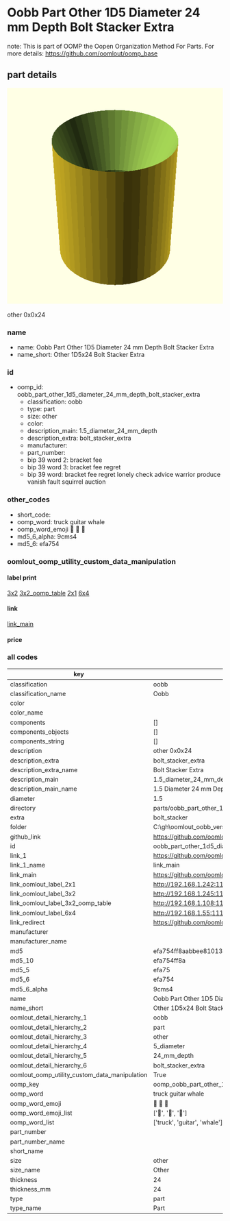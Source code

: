 # Oobb Part Other 1D5 Diameter 24 mm Depth Bolt Stacker Extra  

note: This is part of OOMP the Oopen Organization Method For Parts. For more details: https://github.com/oomlout/oomp_base

##  part details
  

[![](3dpr.png)](3dpr.png)

other 0x0x24



### name
* name: Oobb Part Other 1D5 Diameter 24 mm Depth Bolt Stacker Extra
* name_short: Other 1D5x24 Bolt Stacker Extra
### id
* oomp_id: oobb_part_other_1d5_diameter_24_mm_depth_bolt_stacker_extra
  * classification: oobb
  * type: part
  * size: other
  * color: 
  * description_main: 1.5_diameter_24_mm_depth
  * description_extra: bolt_stacker_extra
  * manufacturer: 
  * part_number: 
  * bip 39 word 2: bracket fee
  * bip 39 word 3: bracket fee regret
  * bip 39 word: bracket fee regret lonely check advice warrior produce vanish fault squirrel auction

### other_codes
* short_code: 
* oomp_word: truck guitar whale
* oomp_word_emoji :truck: :guitar: :whale:
* md5_6_alpha: 9cms4
* md5_6: efa754






### oomlout_oomp_utility_custom_data_manipulation
#### label print
[3x2](http://192.168.1.245:1112/?label=oomp%209cms4)
[3x2_oomp_table](http://192.168.1.108:1112/?label=oomp%209cms4)
[2x1](http://192.168.1.242:1112/?label=oomp%209cms4)
[6x4](http://192.168.1.55:1112/?label=oomp%209cms4)    

#### link

[link_main](https://github.com/oomlout/oomlout_oobb_version_4_generated_parts/tree/main/navigation_oomp/oobb/part/other/1.5_diameter_24_mm_depth/bolt_stacker_extra/part)                              

#### price







### all codes 
| key | value |  
| --- | --- |  
| classification | oobb |  
| classification_name | Oobb |  
| color |  |  
| color_name |  |  
| components | [] |  
| components_objects | [] |  
| components_string | [] |  
| description | other 0x0x24 |  
| description_extra | bolt_stacker_extra |  
| description_extra_name | Bolt Stacker Extra |  
| description_main | 1.5_diameter_24_mm_depth |  
| description_main_name | 1.5 Diameter 24 mm Depth |  
| diameter | 1.5 |  
| directory | parts/oobb_part_other_1d5_diameter_24_mm_depth_bolt_stacker_extra |  
| extra | bolt_stacker |  
| folder | C:\gh\oomlout_oobb_version_4_generated_parts\parts\oobb_part_other_1d5_diameter_24_mm_depth_bolt_stacker_extra |  
| github_link | https://github.com/oomlout/oomlout_oomp_part_src/tree/main/parts/oobb_part_other_1d5_diameter_24_mm_depth_bolt_stacker_extra |  
| id | oobb_part_other_1d5_diameter_24_mm_depth_bolt_stacker_extra |  
| link_1 | https://github.com/oomlout/oomlout_oobb_version_4_generated_parts/tree/main/navigation_oomp/oobb/part/other/1.5_diameter_24_mm_depth/bolt_stacker_extra/part |  
| link_1_name | link_main |  
| link_main | https://github.com/oomlout/oomlout_oobb_version_4_generated_parts/tree/main/navigation_oomp/oobb/part/other/1.5_diameter_24_mm_depth/bolt_stacker_extra/part |  
| link_oomlout_label_2x1 | http://192.168.1.242:1112/?label=oomp%209cms4 |  
| link_oomlout_label_3x2 | http://192.168.1.245:1112/?label=oomp%209cms4 |  
| link_oomlout_label_3x2_oomp_table | http://192.168.1.108:1112/?label=oomp%209cms4 |  
| link_oomlout_label_6x4 | http://192.168.1.55:1112/?label=oomp%209cms4 |  
| link_redirect | https://github.com/oomlout/oomlout_oobb_version_4_generated_parts/tree/main/parts/oobb_other_1d5_24_ex_bolt_stacker |  
| manufacturer |  |  
| manufacturer_name |  |  
| md5 | efa754ff8aabbee81013883b695520d6 |  
| md5_10 | efa754ff8a |  
| md5_5 | efa75 |  
| md5_6 | efa754 |  
| md5_6_alpha | 9cms4 |  
| name | Oobb Part Other 1D5 Diameter 24 mm Depth Bolt Stacker Extra |  
| name_short | Other 1D5x24 Bolt Stacker Extra |  
| oomlout_detail_hierarchy_1 | oobb |  
| oomlout_detail_hierarchy_2 | part |  
| oomlout_detail_hierarchy_3 | other |  
| oomlout_detail_hierarchy_4 | 5_diameter |  
| oomlout_detail_hierarchy_5 | 24_mm_depth |  
| oomlout_detail_hierarchy_6 | bolt_stacker_extra |  
| oomlout_oomp_utility_custom_data_manipulation | True |  
| oomp_key | oomp_oobb_part_other_1d5_diameter_24_mm_depth_bolt_stacker_extra |  
| oomp_word | truck guitar whale |  
| oomp_word_emoji | :truck: :guitar: :whale: |  
| oomp_word_emoji_list | [':truck:', ':guitar:', ':whale:'] |  
| oomp_word_list | ['truck', 'guitar', 'whale'] |  
| part_number |  |  
| part_number_name |  |  
| short_name |  |  
| size | other |  
| size_name | Other |  
| thickness | 24 |  
| thickness_mm | 24 |  
| type | part |  
| type_name | Part |  
